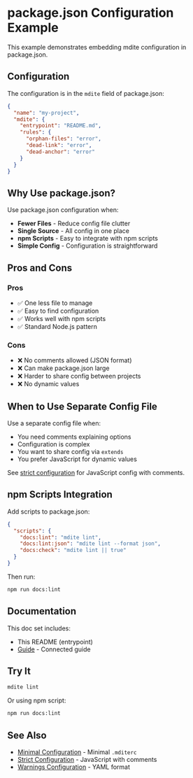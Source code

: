 # package.json Configuration Example

This example demonstrates embedding mdite configuration in package.json.

## Configuration

The configuration is in the `mdite` field of package.json:

```json
{
  "name": "my-project",
  "mdite": {
    "entrypoint": "README.md",
    "rules": {
      "orphan-files": "error",
      "dead-link": "error",
      "dead-anchor": "error"
    }
  }
}
```

## Why Use package.json?

Use package.json configuration when:
- **Fewer Files** - Reduce config file clutter
- **Single Source** - All config in one place
- **npm Scripts** - Easy to integrate with npm scripts
- **Simple Config** - Configuration is straightforward

## Pros and Cons

### Pros
- ✅ One less file to manage
- ✅ Easy to find configuration
- ✅ Works well with npm scripts
- ✅ Standard Node.js pattern

### Cons
- ❌ No comments allowed (JSON format)
- ❌ Can make package.json large
- ❌ Harder to share config between projects
- ❌ No dynamic values

## When to Use Separate Config File

Use a separate config file when:
- You need comments explaining options
- Configuration is complex
- You want to share config via `extends`
- You prefer JavaScript for dynamic values

See [strict configuration](../strict/README.md) for JavaScript config with comments.

## npm Scripts Integration

Add scripts to package.json:

```json
{
  "scripts": {
    "docs:lint": "mdite lint",
    "docs:lint:json": "mdite lint --format json",
    "docs:check": "mdite lint || true"
  }
}
```

Then run:
```bash
npm run docs:lint
```

## Documentation

This doc set includes:
- This README (entrypoint)
- [Guide](./guide.md) - Connected guide

## Try It

```bash
mdite lint
```

Or using npm script:
```bash
npm run docs:lint
```

## See Also

- [Minimal Configuration](../minimal/README.md) - Minimal `.mditerc`
- [Strict Configuration](../strict/README.md) - JavaScript with comments
- [Warnings Configuration](../warnings/README.md) - YAML format
